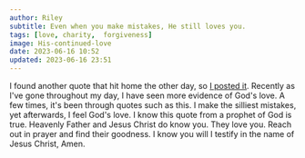 ```yaml
---
author: Riley
subtitle: Even when you make mistakes, He still loves you.
tags: [love, charity,  forgiveness]
image: His-continued-love
date: 2023-06-16 10:52
updated: 2023-06-16 23:51
---
```


I found another quote that hit home the other day, so [I posted it](https://love-of-god-and-of-all-men.github.io/2023/06/14/They-are-aware-and-They-love-you.html). Recently as I've gone throughout my day, I have seen more evidence of God's love. A few times, it's been through quotes such as this. I make the silliest mistakes, yet afterwards, I feel God's love. I know this quote from a prophet of God is true. Heavenly Father and Jesus Christ do know you. They love you. Reach out in prayer and find their goodness. I know you will I testify in the name of Jesus Christ, Amen.
